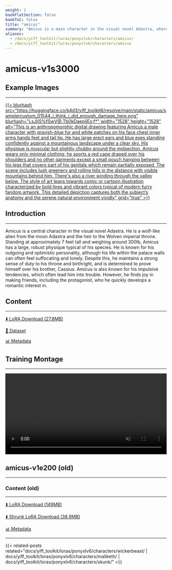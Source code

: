 ```yaml
---
weight: 1
bookFlatSection: false
bookToC: false
title: "amicus"
summary: "Amicus is a main character in the visual novel Adastra, where he is portrayed as an outgoing and optimistic wolf, the love interest of the protagonist, and the heir to the Wolven imperial throne."
aliases:
  - /docs/yiff_toolkit/loras/ponyxlv6/characters/amicus/
  - /docs/yiff_toolkit/loras/ponyxlv6/characters/amicus
---
```


<!--markdownlint-disable MD025 MD033 -->

# amicus-v1s3000

## Example Images

---

<a href="https://huggingface.co/k4d3/yiff_toolkit6/resolve/main/static/amicus/samplercustom_01544_i_think_i_did_enough_damage_here.png">
    {{< blurhash
    src="https://huggingface.co/k4d3/yiff_toolkit6/resolve/main/static/amicus/samplercustom_01544_i_think_i_did_enough_damage_here.png"
    blurhash="LsJIIS%fSwV@.Tb0kDaepIjEs;f*"
    width="1528"
    height="1528"
    alt="This is an anthropomorphic digital drawing featuring Amicus a male character with grayish-blue fur and white patches on his face chest inner arms hands feet and tail tip. He has large erect ears and blue eyes standing confidently against a mountainous landscape under a clear sky. His physique is muscular but slightly chubby around the midsection. Amicus wears only minimal clothing; he sports a red cape draped over his shoulders and no other garments except a small pouch hanging between his legs that covers part of his genitals which remain partially exposed. The scene includes lush greenery and rolling hills in the distance with visible mountains behind him. There's also a river winding through the valley below. The style of art leans towards comic or cartoon illustration characterized by bold lines and vibrant colors typical of modern furry fandom artwork. This detailed depiction captures both the subject’s anatomy and the serene natural environment vividly"
    grid="true"
    >}}
</a>

## Introduction

---

Amicus is a central character in the visual novel Adastra. He is a wolf-like alien from the moon Adastra and the heir to the Wolven imperial throne. Standing at approximately 7 feet tall and weighing around 300lb, Amicus has a large, robust physique typical of his species. He is known for his outgoing and optimistic personality, although his life within the palace walls can often feel suffocating and lonely. Despite this, he maintains a strong sense of duty to his throne and birthright, and is determined to prove himself over his brother, Cassius. Amicus is also known for his impulsive tendencies, which often lead him into trouble. However, he finds joy in making friends, including the protagonist, who he quickly develops a romantic interest in.

## Content

---

[⬇️ LoRA Download (27.8MB)](https://huggingface.co/k4d3/yiff_toolkit6/resolve/main/amicus-v1s3000.safetensors)

[📐 Dataset](https://huggingface.co/datasets/k4d3/amicus)

[📊 Metadata](https://huggingface.co/k4d3/yiff_toolkit6/resolve/main/amicus-v1s3000.json)

## Training Montage

---

<div style="text-align: center;">
    <video style="width: 100%;" autoplay loop muted playsinline>
        <source src="https://huggingface.co/k4d3/yiff_toolkit6/resolve/main/static/amicus/sample_sample00.mp4" type="video/mp4">
        Your browser does not support the video tag.
    </video>
</div>

## amicus-v1e200 (old)

---

### Content (old)

---

[⬇️ LoRA Download (149MB)](https://huggingface.co/k4d3/yiff_toolkit/resolve/main/ponyxl_loras/amicus-v1e200.safetensors?download=true)

[⬇️ Shrunk LoRA Download (38.9MB)](https://huggingface.co/k4d3/yiff_toolkit/resolve/main/ponyxl_loras_shrunk_2/amicus-v1e200_frockpt1_th-3.55.safetensors?download=true)

[📊 Metadata](https://huggingface.co/k4d3/yiff_toolkit/raw/main/ponyxl_loras/amicus-v1e200.json)

---

{{< related-posts related="docs/yiff_toolkit/loras/ponyxlv6/characters/wickerbeast/ | docs/yiff_toolkit/loras/ponyxlv6/characters/maliketh/ | docs/yiff_toolkit/loras/ponyxlv6/characters/skunk/" >}}
